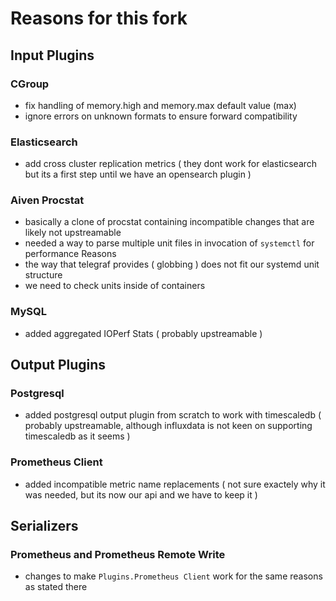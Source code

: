 # Reasons for this fork

## Input Plugins

### CGroup

* fix handling of memory.high and memory.max default value (max)
* ignore errors on unknown formats to ensure forward compatibility

### Elasticsearch

* add cross cluster replication metrics ( they dont work for elasticsearch but its a first step until we have an opensearch plugin )

### Aiven Procstat

* basically a clone of procstat containing incompatible changes that are likely not upstreamable
* needed a way to parse multiple unit files in invocation of `systemctl` for performance Reasons
* the way that telegraf provides ( globbing ) does not fit our systemd unit structure
* we need to check units inside of containers

### MySQL

* added aggregated IOPerf Stats ( probably upstreamable )

## Output Plugins

### Postgresql

* added postgresql output plugin from scratch to work with timescaledb ( probably upstreamable, although influxdata is not keen on supporting timescaledb as it seems )

### Prometheus Client

* added incompatible metric name replacements ( not sure exactely why it was needed, but its now our api and we have to keep it )

## Serializers

### Prometheus and Prometheus Remote Write

* changes to make `Plugins.Prometheus Client` work for the same reasons as stated there
